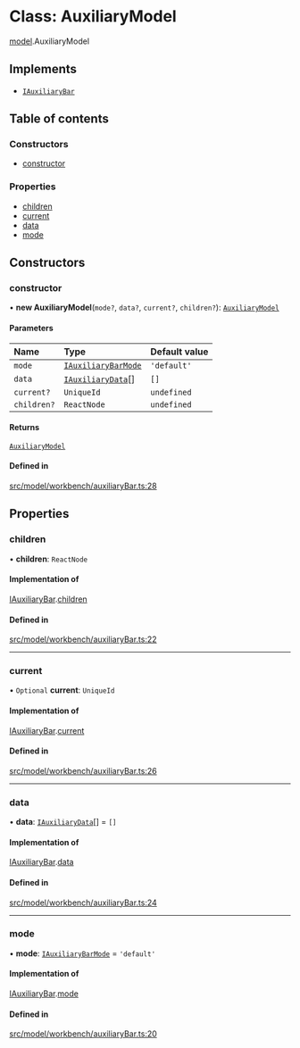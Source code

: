 # Class: AuxiliaryModel

[model](../modules/model.md).AuxiliaryModel

## Implements

- [`IAuxiliaryBar`](../interfaces/model.IAuxiliaryBar.md)

## Table of contents

### Constructors

- [constructor](model.AuxiliaryModel.md#constructor)

### Properties

- [children](model.AuxiliaryModel.md#children)
- [current](model.AuxiliaryModel.md#current)
- [data](model.AuxiliaryModel.md#data)
- [mode](model.AuxiliaryModel.md#mode)

## Constructors

### constructor

• **new AuxiliaryModel**(`mode?`, `data?`, `current?`, `children?`): [`AuxiliaryModel`](model.AuxiliaryModel.md)

#### Parameters

| Name | Type | Default value |
| :------ | :------ | :------ |
| `mode` | [`IAuxiliaryBarMode`](../modules/model.md#iauxiliarybarmode) | `'default'` |
| `data` | [`IAuxiliaryData`](../modules/model.md#iauxiliarydata)[] | `[]` |
| `current?` | `UniqueId` | `undefined` |
| `children?` | `ReactNode` | `undefined` |

#### Returns

[`AuxiliaryModel`](model.AuxiliaryModel.md)

#### Defined in

[src/model/workbench/auxiliaryBar.ts:28](https://github.com/gethubai/hubai-core/blob/43abc4a/src/model/workbench/auxiliaryBar.ts#L28)

## Properties

### children

• **children**: `ReactNode`

#### Implementation of

[IAuxiliaryBar](../interfaces/model.IAuxiliaryBar.md).[children](../interfaces/model.IAuxiliaryBar.md#children)

#### Defined in

[src/model/workbench/auxiliaryBar.ts:22](https://github.com/gethubai/hubai-core/blob/43abc4a/src/model/workbench/auxiliaryBar.ts#L22)

___

### current

• `Optional` **current**: `UniqueId`

#### Implementation of

[IAuxiliaryBar](../interfaces/model.IAuxiliaryBar.md).[current](../interfaces/model.IAuxiliaryBar.md#current)

#### Defined in

[src/model/workbench/auxiliaryBar.ts:26](https://github.com/gethubai/hubai-core/blob/43abc4a/src/model/workbench/auxiliaryBar.ts#L26)

___

### data

• **data**: [`IAuxiliaryData`](../modules/model.md#iauxiliarydata)[] = `[]`

#### Implementation of

[IAuxiliaryBar](../interfaces/model.IAuxiliaryBar.md).[data](../interfaces/model.IAuxiliaryBar.md#data)

#### Defined in

[src/model/workbench/auxiliaryBar.ts:24](https://github.com/gethubai/hubai-core/blob/43abc4a/src/model/workbench/auxiliaryBar.ts#L24)

___

### mode

• **mode**: [`IAuxiliaryBarMode`](../modules/model.md#iauxiliarybarmode) = `'default'`

#### Implementation of

[IAuxiliaryBar](../interfaces/model.IAuxiliaryBar.md).[mode](../interfaces/model.IAuxiliaryBar.md#mode)

#### Defined in

[src/model/workbench/auxiliaryBar.ts:20](https://github.com/gethubai/hubai-core/blob/43abc4a/src/model/workbench/auxiliaryBar.ts#L20)
